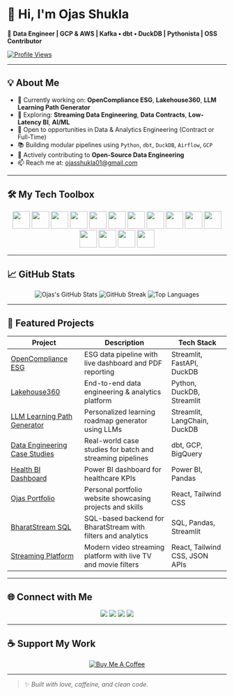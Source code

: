 
# 👋 Hi, I'm Ojas Shukla

🚀 **Data Engineer | GCP & AWS | Kafka • dbt • DuckDB | Pythonista | OSS Contributor**

[![Profile Views](https://komarev.com/ghpvc/?username=ojasshukla01&label=Profile%20views&color=0e75b6&style=flat)](https://github.com/ojasshukla01)

---

## 💡 About Me

- 🔭 Currently working on: **OpenCompliance ESG**, **Lakehouse360**, **LLM Learning Path Generator**
- 🧪 Exploring: **Streaming Data Engineering**, **Data Contracts**, **Low-Latency BI**, **AI/ML**
- 💼 Open to opportunities in Data & Analytics Engineering (Contract or Full-Time)
- 📚 Building modular pipelines using `Python`, `dbt`, `DuckDB`, `Airflow`, `GCP`
- 🎯 Actively contributing to **Open-Source Data Engineering**
- 📫 Reach me at: [ojasshukla01@gmail.com](mailto:ojasshukla01@gmail.com)

---

## 🛠️ My Tech Toolbox

<p align="center">
  <img src="https://cdn.jsdelivr.net/gh/devicons/devicon/icons/python/python-original.svg" width="40" />
  <img src="https://cdn.jsdelivr.net/gh/devicons/devicon/icons/googlecloud/googlecloud-original.svg" width="40"/>
  <img src="https://cdn.jsdelivr.net/gh/devicons/devicon/icons/amazonwebservices/amazonwebservices-original-wordmark.svg" width="40"/>
  <img src="https://cdn.jsdelivr.net/gh/devicons/devicon/icons/docker/docker-original.svg" width="40"/>
  <img src="https://cdn.jsdelivr.net/gh/devicons/devicon/icons/bash/bash-original.svg" width="40"/>
  <img src="https://cdn.jsdelivr.net/gh/devicons/devicon/icons/git/git-original.svg" width="40"/>
  <img src="https://cdn.jsdelivr.net/gh/devicons/devicon/icons/postgresql/postgresql-original.svg" width="40"/>
  <img src="https://cdn.jsdelivr.net/gh/devicons/devicon/icons/mysql/mysql-original.svg" width="40"/>
  <img src="https://cdn.jsdelivr.net/gh/devicons/devicon/icons/apacheairflow/apacheairflow-original.svg" width="40" />
  <img src="https://cdn.jsdelivr.net/gh/devicons/devicon/icons/mongodb/mongodb-original.svg" width="40"/>
  <img src="https://cdn.jsdelivr.net/gh/devicons/devicon/icons/apachekafka/apachekafka-original.svg" width="40"/>
  <img src="https://cdn.jsdelivr.net/gh/devicons/devicon/icons/fastapi/fastapi-original.svg" width="40"/>
  <img src="https://cdn.jsdelivr.net/gh/devicons/devicon/icons/javascript/javascript-original.svg" width="40"/>
  <img src="https://cdn.jsdelivr.net/gh/devicons/devicon/icons/html5/html5-original.svg" width="40"/>
  <img src="https://cdn.jsdelivr.net/gh/devicons/devicon/icons/css3/css3-original.svg" width="40"/>
</p>

---

## 📈 GitHub Stats

<p align="center">
  <img src="https://github-readme-stats.vercel.app/api?username=ojasshukla01&show_icons=true&theme=radical" alt="Ojas's GitHub Stats" />
  <img src="https://github-readme-streak-stats.herokuapp.com/?user=ojasshukla01&theme=radical" alt="GitHub Streak" />
  <img src="https://github-readme-stats.vercel.app/api/top-langs/?username=ojasshukla01&layout=compact&theme=radical" alt="Top Languages" />
</p>

---

## 🧠 Featured Projects

| Project | Description | Tech Stack |
|---------|-------------|------------|
| [OpenCompliance ESG](https://github.com/ojasshukla01/opencompliance-esg) | ESG data pipeline with live dashboard and PDF reporting | Streamlit, FastAPI, DuckDB |
| [Lakehouse360](https://github.com/ojasshukla01/lakehouse360) | End-to-end data engineering & analytics platform | Python, DuckDB, Streamlit |
| [LLM Learning Path Generator](https://github.com/ojasshukla01/llm-learning-path-generator) | Personalized learning roadmap generator using LLMs | Streamlit, LangChain, DuckDB |
| [Data Engineering Case Studies](https://github.com/ojasshukla01/data-engineering-case-studies) | Real-world case studies for batch and streaming pipelines | dbt, GCP, BigQuery |
| [Health BI Dashboard](https://github.com/ojasshukla01/health-analytics-bi-dashboard) | Power BI dashboard for healthcare KPIs | Power BI, Pandas |
| [Ojas Portfolio](https://github.com/ojasshukla01/ojas-portfolio) | Personal portfolio website showcasing projects and skills | React, Tailwind CSS |
| [BharatStream SQL](https://github.com/ojasshukla01/bharatstream-sql) | SQL-based backend for BharatStream with filters and analytics | SQL, Pandas, Streamlit |
| [Streaming Platform](https://github.com/ojasshukla01/streaming-platform) | Modern video streaming platform with live TV and movie filters | React, Tailwind CSS, JSON APIs |

---

## 🌐 Connect with Me

<p align="center">
  <a href="https://www.linkedin.com/in/ojasshukla01"><img src="https://img.shields.io/badge/-LinkedIn-0077B5?style=for-the-badge&logo=linkedin&logoColor=white"/></a>
  <a href="mailto:ojasshukla01@gmail.com"><img src="https://img.shields.io/badge/-Gmail-D14836?style=for-the-badge&logo=gmail&logoColor=white"/></a>
  <a href="https://instagram.com/ojas_shukla"><img src="https://img.shields.io/badge/-Instagram-E4405F?style=for-the-badge&logo=instagram&logoColor=white"/></a>
  <a href="https://github.com/ojasshukla01?tab=repositories"><img src="https://img.shields.io/badge/-GitHub-181717?style=for-the-badge&logo=github&logoColor=white"/></a>
</p>

---

## ☕ Support My Work

<p align="center">
  <a href="https://buymeacoffee.com/ojasshuklav" target="_blank">
    <img src="https://img.shields.io/badge/-Buy%20me%20a%20coffee-ea4aaa?style=for-the-badge&logo=buy-me-a-coffee&logoColor=white" alt="Buy Me A Coffee"/>
  </a>
</p>

---

> ✨ *Built with love, caffeine, and clean code.*

